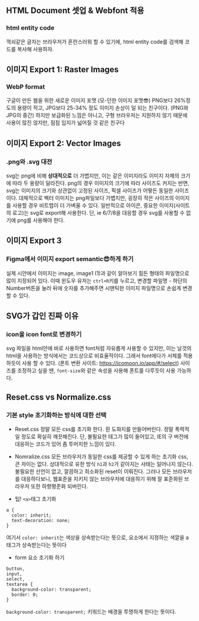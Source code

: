 ## HTML Document 셋업 & Webfont 적용

### html entity code

꺽쇠같은 글자는 브라우저가 혼란스러워 할 수 있기에, html entity code를 검색해 코드를 복사해 사용하자.

## 이미지 Export 1: Raster Images

### WebP format

구글이 만든 웹을 위한 새로운 이미지 포맷 (모-던한 이미지 포맷😎)
PNG보다 26%정도의 용량이 적고, JPG보다 25-34% 정도 이미지 손상이 덜 되는 친구이다. (PNG와 JPG의 중간)
하지만 보급화된 느낌은 아니고, 구형 브라우저는 지원하지 않기 때문에 사용이 많진 않지만, 점점 입지가 넓어질 것 같은 친구다

## 이미지 Export 2: Vector Images

### .png와 .svg 대전

svg는 png에 비해 **상대적으로** 더 가볍지만, 이는 같은 이미지라도 이미지 자체의 크기에 따라 두 용량이 달라진다.
png의 경우 이미지의 크기에 따라 사이즈도 커지는 반면, svg는 이미지의 크기와 상관없이 고정된 사이즈, 픽셀 사이즈가 어떻든 동일한 사이즈이다.
대체적으로 벡터 이미지는 png파일보다 가볍지만, 굉장히 작은 사이즈의 이미지를 사용할 경우 비트맵이 더 가벼울 수 있다.
일반적으로 아이콘, 중요한 이미지(사이트의 로고)는 svg로 export해 사용한다. 단, ie 6/7/8을 대응할 경우 svg를 사용할 수 없기에 png를 사용해야 한다.

## 이미지 Export 3

### Figma에서 이미지 export semantic😎하게 하기

실제 시안에서 이미지는 image, image1 (1)과 같이 알아보기 힘든 형태의 파일명으로 많이 지정되어 있다. 이때 윈도우 유저는 `ctrl+R`키를 누르고, 변경할 파일명 - 하단의 Number버튼을 눌러 뒤에 숫자를 추가해주면 시맨틱한 이미지 파일명으로 손쉽게 변경할 수 있다.

## SVG가 갑인 진짜 이유

### icon을 icon font로 변경하기

svg 파일을 html안에 바로 사용하면 font처럼 자유롭게 사용할 수 있지만, 이는 날것의 html을 사용하는 방식에서는 코드상으로 비효율적이다. 그래서 font에다가 서체를 적용하듯이 사용 할 수 있다. (폰트 변환 사이트: https://icomoon.io/app/#/select)
사이즈를 조정하고 싶을 땐, `font-size`와 같은 속성을 사용해 폰트를 다루듯이 사용 가능하다.

## Reset.css vs Normalize.css

### 기본 style 초기화하는 방식에 대한 선택

- Reset.css
  정말 모든 css를 초기화 한다. 흰 도화지를 만들어버린다. 정말 폭력적일 정도로 확실히 깨끗해진다. 단, 불필요한 태그가 많이 들어있고, IE의 구 버전에 대응하는 코드가 있어 좀 투머치한 느낌이 있다.

- Nomralize.css
  모든 브라우저가 동일한 css를 제공할 수 있게 하는 초기화 css, 큰 차이는 없다. 상대적으로 유한 방식
  `h1`과 `h2`가 같아지는 사태는 일어나지 않는다.
  불필요한 선언이 없고, 깔끔하고 최소화된 reset이 이뤄진다. 그러나 모든 브라우저를 대응하다보니, 웹표준을 지키지 않는 브라우저에 대응하기 위해 잘 표준화된 브라우저 또한 하향평준화 되버린다.

- 팁! `<a>`태그 초기화

```
a {
  color: inherit;
  text-decoration: none;
}
```

여기서 `color: inherit`는 색상을 상속받는다는 뜻으로, 요소에서 지정하는 색깔을 a태그가 상속받는다는 뜻이다

- form 요소 초기화 하기

```
button,
input,
select,
textarea {
  background-color: transparent;
  border: 0;
}
```
`background-color: transparent;` 키워드는 배경을 투명하게 한다는 뜻이다.